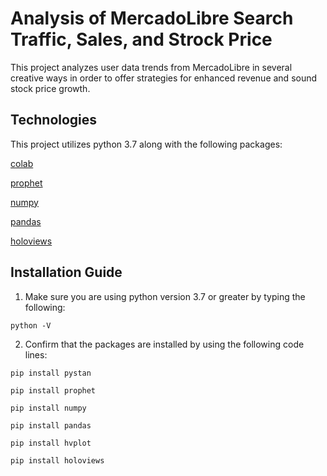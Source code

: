 # Analysis of MercadoLibre Search Traffic, Sales, and Strock Price

This project analyzes user data trends from MercadoLibre in several creative ways in order to offer strategies for enhanced revenue and sound stock price growth.

## Technologies

This project utilizes python 3.7 along with the following packages:

[colab](https://colab.research.google.com/)

[prophet](https://facebook.github.io/prophet/)

[numpy](https://numpy.org/)

[pandas](https://pandas.pydata.org/) 

[holoviews](http://holoviews.org/)

## Installation Guide


1. Make sure you are using python version 3.7 or greater by typing the following:

`python -V`

2. Confirm that the packages are installed by using the following code lines:

`pip install pystan`

`pip install prophet`

`pip install numpy`

`pip install pandas`

`pip install hvplot`

`pip install holoviews`